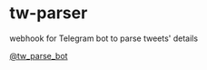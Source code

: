 # tw-parser

webhook for Telegram bot to parse tweets' details

[@tw_parse_bot](https://t.me/tw_parse_bot)
